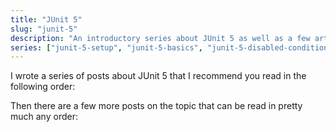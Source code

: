 ```yaml
---
title: "JUnit 5"
slug: "junit-5"
description: "An introductory series about JUnit 5 as well as a few articles that dive deeper."
series: ["junit-5-setup", "junit-5-basics", "junit-5-disabled-conditions"]
---
```


I wrote a series of posts about JUnit 5 that I recommend you read in the following order:

<series-list></series-list>

Then there are a few more posts on the topic that can be read in pretty much any order:
